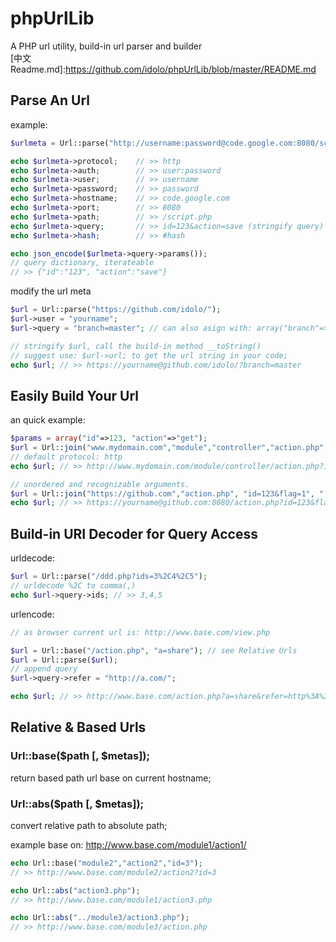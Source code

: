 phpUrlLib
=========

A PHP url utility, build-in url parser and  builder				
[中文 Readme.md]:https://github.com/idolo/phpUrlLib/blob/master/README.md

Parse An Url
-------
example:
```php
$urlmeta = Url::parse("http://username:password@code.google.com:8080/script.php?id=123&action=save#hash");

echo $urlmeta->protocol;	// >> http
echo $urlmeta->auth;		// >> user:password
echo $urlmeta->user;		// >> username
echo $urlmeta->password;	// >> password
echo $urlmeta->hostname;	// >> code.google.com
echo $urlmeta->port;		// >> 8080
echo $urlmeta->path;		// >> /script.php
echo $urlmeta->query;		// >> id=123&action=save (stringify query)
echo $urlmeta->hash;		// >> #hash

echo json_encode($urlmeta->query->params());
// query dictionary, iterateable
// >> {"id":"123", "action":"save"}

```

modify the url meta
```php
$url = Url::parse("https://github.com/idolo/");
$url->user = "yourname";
$url->query = "branch=master"; // can also asign with: array("branch"=>"master");

// stringify $url, call the build-in method __toString()
// suggest use: $url->url; to get the url string in your code;
echo $url; // >> https://yourname@github.com/idolo/?branch=master

```


Easily Build Your Url
--------
an quick example:
```php
$params = array("id"=>123, "action"=>"get");
$url = Url::join("www.mydomain.com","module","controller","action.php", $params );
// default protocol: http
echo $url; // >> http://www.mydomain.com/module/controller/action.php?id=123&action=get

// unordered and recognizable arguments.
$url = Url::join("https://github.com","action.php", "id=123&flag=1", ":8080", "@yourname", "more=true");
echo $url; // >> https://yourname@github.com:8080/action.php?id=123&flag=1&more=true

```

Build-in URI Decoder for Query Access
--------
urldecode:
```php
$url = Url::parse("/ddd.php?ids=3%2C4%2C5");
// urldecode %2C to comma(,) 
echo $url->query->ids; // >> 3,4,5  

```
urlencode:
```php
// as browser current url is: http://www.base.com/view.php

$url = Url::base("/action.php", "a=share"); // see Relative Urls
$url = Url::parse($url);
// append query
$url->query->refer = "http://a.com/";

echo $url; // >> http://www.base.com/action.php?a=share&refer=http%3A%2F%2Fa.com%2F

```

Relative & Based Urls
--------
### Url::base($path [, $metas]); 
return based path url base on current hostname;
### Url::abs($path [, $metas]);
convert relative path to absolute path;

example base on: http://www.base.com/module1/action1/ 
```php
echo Url::base("module2","action2","id=3"); 
// >> http://www.base.com/module2/action2?id=3

echo Url::abs("action3.php");
// >> http://www.base.com/module1/action3.php

echo Url::abs("../module3/action3.php");
// >> http://www.base.com/module3/action.php

```


